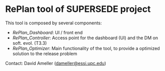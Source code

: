 # RePlan tool of SUPERSEDE project

This tool is composed by several components:

- *RePlan_Dashboard*: UI / front end
- *RePlan_Controller*: Access point for the dashboard (UI) and the DM on soft. evol. (T3.3)
- *RePlan_Optimizer*: Main functionality of the tool, to provide a optimized solution to the release problem

Contact: David Ameller (dameller@essi.upc.edu)

